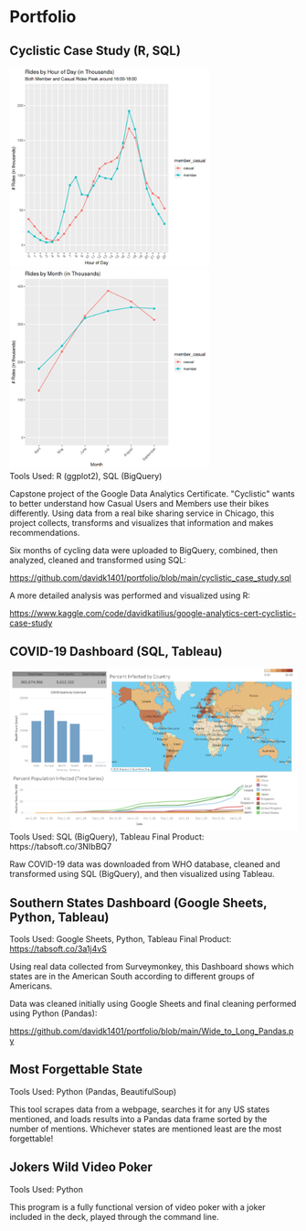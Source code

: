 # Portfolio

## Cyclistic Case Study (R, SQL)
<img src="visualizations/cyclistic-rides-by-hour.png?raw=true" width="350"/><img src="visualizations/cyclistic-rides-by-month.png?raw=true" width="350"/>
<br>Tools Used: R (ggplot2), SQL (BigQuery)

Capstone project of the Google Data Analytics Certificate. "Cyclistic" wants to better understand how Casual Users and Members use their bikes differently. Using data from a real bike sharing service in Chicago, this project collects, transforms and visualizes that information and makes recommendations.

Six months of cycling data were uploaded to BigQuery, combined, then analyzed, cleaned and transformed using SQL:

https://github.com/davidk1401/portfolio/blob/main/cyclistic_case_study.sql

A more detailed analysis was performed and visualized using R:

https://www.kaggle.com/code/davidkatilius/google-analytics-cert-cyclistic-case-study


## COVID-19 Dashboard (SQL, Tableau)
<img src="visualizations/covid-19-dashboard-until-jan-2022.png?raw=true" width="800"/>
<br>Tools Used: SQL (BigQuery), Tableau
Final Product: https://tabsoft.co/3NIbBQ7

Raw COVID-19 data was downloaded from WHO database, cleaned and transformed using SQL (BigQuery), and then visualized using Tableau.



## Southern States Dashboard (Google Sheets, Python, Tableau)
Tools Used: Google Sheets, Python, Tableau
Final Product: https://tabsoft.co/3a1j4vS

Using real data collected from Surveymonkey, this Dashboard shows which states are in the American South according to different groups of Americans.

Data was cleaned initially using Google Sheets and final cleaning performed using Python (Pandas):

https://github.com/davidk1401/portfolio/blob/main/Wide_to_Long_Pandas.py


## Most Forgettable State
Tools Used: Python (Pandas, BeautifulSoup)

This tool scrapes data from a webpage, searches it for any US states mentioned, and loads results into a Pandas data frame sorted by the number of mentions. Whichever states are mentioned least are the most forgettable!


## Jokers Wild Video Poker
Tools Used: Python

This program is a fully functional version of video poker with a joker included in the deck, played through the command line.
